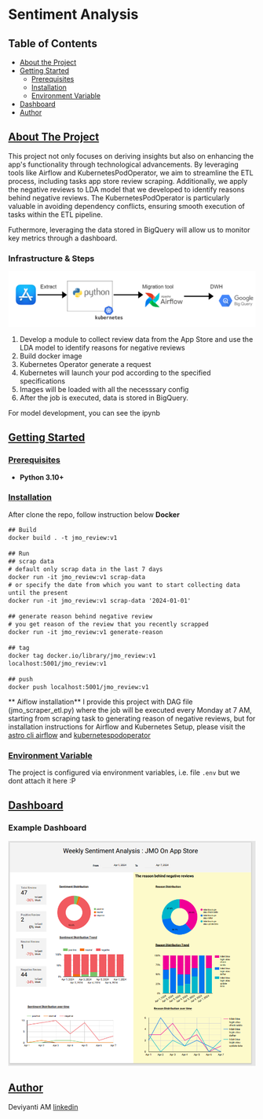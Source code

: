 # Sentiment Analysis

## Table of Contents
* [About the Project](#about-the-project)
* [Getting Started](#getting-started)
    * [Prerequisites](#prerequisites)
    * [Installation](#Installation)
    * [Environment Variable](#environment-variable)
* [Dashboard](#dashboard)
* [Author](#author)

<!-- About THE PROJECT -->
## [About The Project](#about-the-project)

This project not only focuses on deriving insights but also on enhancing the app's functionality through technological advancements. By leveraging tools like Airflow and KubernetesPodOperator, we aim to streamline the ETL process, including tasks app store review scraping. Additionally, we apply the negative reviews to LDA model that we developed to identify reasons behind negative reviews. The KubernetesPodOperator is particularly valuable in avoiding dependency conflicts, ensuring smooth execution of tasks within the ETL pipeline.

Futhermore, leveraging the data stored in BigQuery will allow us to monitor key metrics through a dashboard.

### Infrastructure & Steps
![infra](images/etl_infra.png)
1. Develop a module to collect review data from the App Store and use the LDA model to identify reasons for negative reviews
2. Build docker image
3. Kubernetes Operator generate a request
4. Kubernetes will launch your pod according to the specified specifications
5. Images will be loaded with all the necesssary config
6. After the job is executed, data is stored in BigQuery.

For model development, you can see the ipynb

## [Getting Started](#getting-started)

### [Prerequisites](#prerequisites)
* **Python 3.10+**

### [Installation](#Installation)
After clone the repo, follow instruction below
**Docker**
```
## Build
docker build . -t jmo_review:v1

## Run
## scrap data
# default only scrap data in the last 7 days
docker run -it jmo_review:v1 scrap-data
# or specify the date from which you want to start collecting data until the present
docker run -it jmo_review:v1 scrap-data '2024-01-01'

## generate reason behind negative review
# you get reason of the review that you recently scrapped
docker run -it jmo_review:v1 generate-reason

## tag
docker tag docker.io/library/jmo_review:v1 localhost:5001/jmo_review:v1

## push
docker push localhost:5001/jmo_review:v1

```
** Aiflow installation**
I provide this project with DAG file (jmo_scraper_etl.py) where the job will be executed every Monday at 7 AM, starting from scraping task to generating reason of negative reviews, but for installation instructions for Airflow and Kubernetes Setup, please visit the
[astro cli airflow](https://docs.astronomer.io/astro/cli/overview) and 
[kubernetespodoperator](https://docs.astronomer.io/learn/kubepod-operator)

### [Environment Variable](#environment-variable)
The project is configured via environment variables, i.e. file `.env` but we dont attach it here :P

## [Dashboard](#dashboard)
### Example Dashboard ###
![report](images/jmo_report.png)


## [Author](#author)
Deviyanti AM [linkedin](https://linkedin.com/in/deviyanti-am)